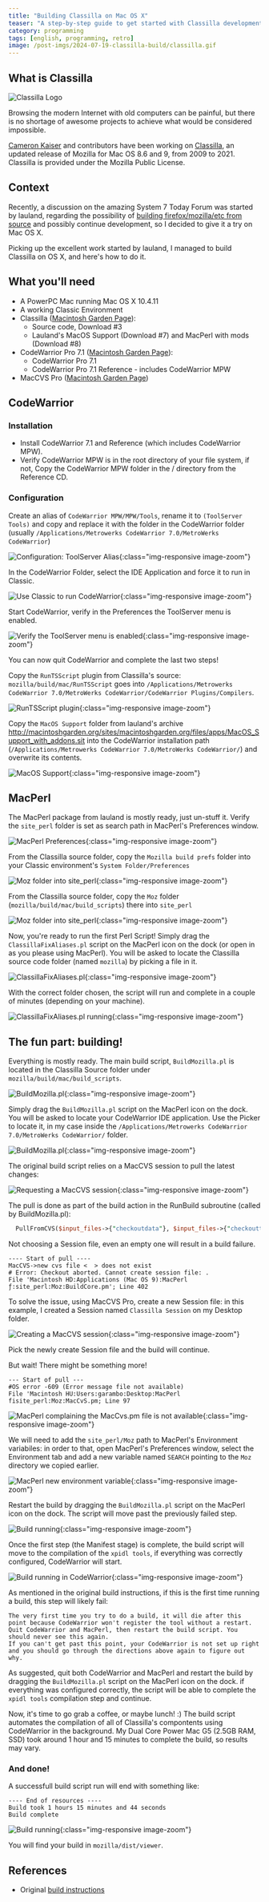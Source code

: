 ```yaml
---
title: "Building Classilla on Mac OS X"
teaser: "A step-by-step guide to get started with Classilla development on Mac OS X."
category: programming
tags: [english, programming, retro]
image: /post-imgs/2024-07-19-classilla-build/classilla.gif
---
```


## What is Classilla

![Classilla Logo](/post-imgs/2024-07-19-classilla-build/classilla.gif)

Browsing the modern Internet with old computers can be painful, but there is no shortage of awesome projects to achieve what would be considered impossible.

[Cameron Kaiser](https://www.floodgap.com) and contributors have been working on [Classilla](https://www.floodgap.com/software/classilla/), an updated release of Mozilla for Mac OS 8.6 and 9, from 2009 to 2021. Classilla is provided under the Mozilla Public License.

## Context

Recently, a discussion on the amazing System 7 Today Forum was started by lauland, regarding the possibility of [building firefox/mozilla/etc from source](https://system7today.com/forums/index.php?topic=3829.0) and possibly continue development, so I decided to give it a try on Mac OS X.

Picking up the excellent work started by lauland, I managed to build Classilla on OS X, and here's how to do it.

## What you'll need

 - A PowerPC Mac running Mac OS X 10.4.11
 - A working Classic Environment
 - Classilla ([Macintosh Garden Page](macintoshgarden.org/apps/classilla)):
    - Source code, Download #3
    - Lauland's MacOS Support (Download #7) and MacPerl with mods (Download #8)
 - CodeWarrior Pro 7.1 ([Macintosh Garden Page](http://macintoshgarden.org/apps/codewarrior-pro-71)):
    - CodeWarrior Pro 7.1 
    - CodeWarrior Pro 7.1 Reference - includes CodeWarrior MPW
 - MacCVS Pro ([Macintosh Garden Page](http://macintoshgarden.org/apps/maccvs-pro))


## CodeWarrior

### Installation
- Install CodeWarrior 7.1 and Reference (which includes CodeWarrior MPW).
- Verify CodeWarrior MPW is in the root directory of your file system, if not, Copy the CodeWarrior MPW folder in the / directory from the Reference CD.

### Configuration

Create an alias of `CodeWarrior MPW/MPW/Tools`, rename it to `(ToolServer Tools)` and copy and replace it with the folder in the CodeWarrior folder (usually `/Applications/Metrowerks CodeWarrior 7.0/MetroWerks CodeWarrior`)

![Configuration: ToolServer Alias](/post-imgs/2024-07-19-classilla-build/classilla-1.png){:class="img-responsive image-zoom"}


In the CodeWarrior Folder, select the IDE Application and force it to run in Classic.

![Use Classic to run CodeWarrior](/post-imgs/2024-07-19-classilla-build/classilla-2.png){:class="img-responsive image-zoom"}

Start CodeWarrior, verify in the Preferences the ToolServer menu is enabled.

![Verify the ToolServer menu is enabled](/post-imgs/2024-07-19-classilla-build/classilla-3.png){:class="img-responsive image-zoom"}


You can now quit CodeWarrior and complete the last two steps!

Copy the `RunTSScript` plugin from Classilla's source: `mozilla/build/mac/RunTSScript` goes into `/Applications/Metrowerks CodeWarrior 7.0/MetroWerks CodeWarrior/CodeWarrior Plugins/Compilers`.

![RunTSScript plugin](/post-imgs/2024-07-19-classilla-build/classilla-4.png){:class="img-responsive image-zoom"}

Copy the `MacOS Support` folder from lauland's archive http://macintoshgarden.org/sites/macintoshgarden.org/files/apps/MacOS_Support_with_addons.sit into the CodeWarrior installation path (`/Applications/Metrowerks CodeWarrior 7.0/MetroWerks CodeWarrior/`) and overwrite its contents.

![MacOS Support](/post-imgs/2024-07-19-classilla-build/classilla-5.png){:class="img-responsive image-zoom"}

## MacPerl

The MacPerl package from lauland is mostly ready, just un-stuff it.
Verify the `site_perl` folder is set as search path in MacPerl's Preferences window.

![MacPerl Preferences](/post-imgs/2024-07-19-classilla-build/classilla-6.png){:class="img-responsive image-zoom"}

From the Classilla source folder, copy the `Mozilla build prefs` folder into your Classic environment's `System Folder/Preferences`

![Moz folder into site_perl](/post-imgs/2024-07-19-classilla-build/classilla-7.png){:class="img-responsive image-zoom"}


From the Classilla source folder, copy the `Moz` folder (`mozilla/build/mac/build_scripts`) there into `site_perl`

![Moz folder into site_perl](/post-imgs/2024-07-19-classilla-build/classilla-8.png){:class="img-responsive image-zoom"}

Now, you're ready to run the first Perl Script!
Simply drag the `ClassillaFixAliases.pl` script on the MacPerl icon on the dock (or open in as you please using MacPerl). You will be asked to locate the Classilla source code folder (named `mozilla`) by picking a file in it.

![ClassillaFixAliases.pl](/post-imgs/2024-07-19-classilla-build/classilla-9.png){:class="img-responsive image-zoom"}

With the correct folder chosen, the script will run and complete in a couple of minutes (depending on your machine).

![ClassillaFixAliases.pl running](/post-imgs/2024-07-19-classilla-build/classilla-10.png){:class="img-responsive image-zoom"}

## The fun part: building!

Everything is mostly ready. The main build script, `BuildMozilla.pl` is located in the Classilla Source folder under `mozilla/build/mac/build_scripts`.

![BuildMozilla.pl ](/post-imgs/2024-07-19-classilla-build/classilla-11.png){:class="img-responsive image-zoom"}

Simply drag the `BuildMozilla.pl` script on the MacPerl icon on the dock. You will be asked to locate your CodeWarrior IDE application. Use the Picker to locate it, in my case inside the `/Applications/Metrowerks CodeWarrior 7.0/MetroWerks CodeWarrior/` folder.

![BuildMozilla.pl ](/post-imgs/2024-07-19-classilla-build/classilla-12.png){:class="img-responsive image-zoom"}

The original build script relies on a MacCVS session to pull the latest changes:

![Requesting a MacCVS session ](/post-imgs/2024-07-19-classilla-build/classilla-13.png){:class="img-responsive image-zoom"}

The pull is done as part of the build action in the RunBuild subroutine (called by BuildMozilla.pl):

```perl
  PullFromCVS($input_files->{"checkoutdata"}, $input_files->{"checkouttime"}) calls CheckoutModules and causes the build to fail if no CVS session is provided.
```

Not choosing a Session file, even an empty one will result in a build failure.
```
---- Start of pull ----
MacCVS->new cvs file <  > does not exist
# Error: Checkout aborted. Cannot create session file: .
File 'Macintosh HD:Applications (Mac OS 9):MacPerl ƒ:site_perl:Moz:BuildCore.pm'; Line 402

```

To solve the issue, using MacCVS Pro, create a new Session file: in this example, I created a Session named `Classilla Session` on my Desktop folder.

![Creating a MacCVS session ](/post-imgs/2024-07-19-classilla-build/classilla-14.png){:class="img-responsive image-zoom"}

Pick the newly create Session file and the build will continue.

But wait! There might be something more! 
```
--- Start of pull ---
#OS error -609 (Error message file not available)
File 'Macintosh HU:Users:garambo:Desktop:MacPerl fisite_perl:Moz:MacCvS.pm; Line 97
```
![MacPerl complaining the MacCvs.pm file is not available](/post-imgs/2024-07-19-classilla-build/classilla-15.png){:class="img-responsive image-zoom"}


We will need to add the `site_perl/Moz` path to MacPerl's Environment variabiles: in order to that, open MacPerl's Preferences window, select the Environment tab and add a new variable named `SEARCH` pointing to the `Moz` directory we copied earlier.

![MacPerl new environment variable](/post-imgs/2024-07-19-classilla-build/classilla-16.png){:class="img-responsive image-zoom"}

Restart the build by dragging the `BuildMozilla.pl` script on the MacPerl icon on the dock. The script will move past the previously failed step.

![Build running](/post-imgs/2024-07-19-classilla-build/classilla-17.png){:class="img-responsive image-zoom"}

Once the first step (the Manifest stage) is complete, the build script will move to the compilation of the `xpidl tools`, if everything was correctly configured, CodeWarrior will start.

![Build running in CodeWarrior](/post-imgs/2024-07-19-classilla-build/classilla-18.png){:class="img-responsive image-zoom"}

As mentioned in the original build instructions, if this is the first time running a build, this step will likely fail:
```
The very first time you try to do a build, it will die after this point because CodeWarrior won't register the tool without a restart. 
Quit CodeWarrior and MacPerl, then restart the build script. You should never see this again. 
If you can't get past this point, your CodeWarrior is not set up right and you should go through the directions above again to figure out why.
```

As suggested, quit both CodeWarrior and MacPerl and restart the build by dragging the `BuildMozilla.pl` script on the MacPerl icon on the dock. if everything was configured correctly, the script will be able to complete the `xpidl tools` compilation step and continue.

Now, it's time to go grab a coffee, or maybe lunch! :)
The build script automates the compilation of all of Classilla's compontents using CodeWarrior in the background.
My Dual Core Power Mac G5 (2.5GB RAM, SSD) took around 1 hour and 15 minutes to complete the build, so results may vary.

### And done!

A successfull build script run will end with something like:
```
---- End of resources ----
Build took 1 hours 15 minutes and 44 seconds
Build complete
```


![Build running](/post-imgs/2024-07-19-classilla-build/classilla-19.png){:class="img-responsive image-zoom"}

You will find your build in `mozilla/dist/viewer`.

## References

- Original [build instructions](http://www.floodgap.com/software/classilla/build.html)

